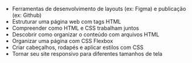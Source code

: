 * Ferramentas de desenvolvimento de layouts (ex: Figma) e publicação (ex: Github)
* Estruturar uma página web com tags HTML
* Compreender como HTML e CSS trabalham juntos
* Descobrir como organizar o conteúdo com arquivos HTML
* Organizar uma página com CSS Flexbox
* Criar cabeçalhos, rodapés e aplicar estilos com CSS
* Tornar seu site responsivo para diferentes tamanhos de tela
